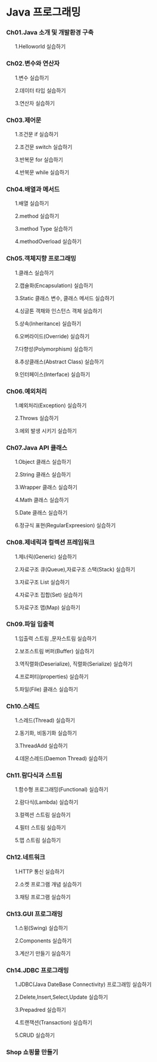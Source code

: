 # Java 프로그래밍

<h3>Ch01.Java 소개 및 개발환경 구축</h3>


<ol>1.Helloworld 실습하기</ol>

<h3>Ch02.변수와 연산자</h3>
<ol >1.변수 실습하기</ol>
<ol>2.데이터 타입 실습하기</ol>
<ol>3.연산자 실습하기</ol>


<h3>Ch03.제어문</h3>
<ol>1.조건문 if 실습하기</ol>
<ol>2.조건문 switch 실습하기</ol>
<ol>3.반복문 for 실습하기</ol>
<ol>4.반복문 while 실습하기</ol>

<h3>Ch04.배열과 메서드</h3>
<ol>1.배열 실습하기</ol>
<ol>2.method 실습하기</ol>
<ol>3.method Type 실습하기</ol>
<ol>4.methodOverload 실습하기</ol>

<h3>Ch05.객체지향 프로그래밍</h3>
<ol>1.클래스 실습하기</ol>
<ol>2.캡슐화(Encapsulation) 실습하기</ol>
<ol>3.Static 클래스 변수, 클래스 메서드 실습하기</ol>
<ol>4.싱글톤 객채와 인스턴스 객체 실습하기</ol>
<ol>5.상속(Inheritance) 실습하기</ol>
<ol>6.오버라이드(Override) 실습하기</ol>
<ol>7.다향성(Polymorphism) 실습하기</ol>
<ol>8.추상클래스(Abstract Class) 실습하기</ol>
<ol>9.인터페이스(Interface) 실습하기</ol>

<h3>Ch06.예외처리</h3>
<ol>1.예외처리(Exception) 실습하기</ol>
<ol>2.Throws 실습하기</ol>
<ol>3.에외 발생 시키기 실습하기</ol>

<h3>Ch07.Java API 클래스</h3>
<ol>1.Object 클래스 실습하기</ol>
<ol>2.String 클래스 실습하기</ol>
<ol>3.Wrapper 클래스 실습하기</ol>
<ol>4.Math 클래스 실습하기</ol>
<ol>5.Date 클래스 실습하기</ol>
<ol>6.정규식 표현(RegularExpreesion) 실습하기</ol>

<h3>Ch08.제네릭과 컬렉션 프레임워크</h3>
<ol>1.제너릭(Generic) 실습하기</ol>
<ol>2.자료구조 큐(Queue),자료구조 스택(Stack) 실습하기</ol>
<ol>3.자료구조 List 실습하기</ol>
<ol>4.자료구조 집합(Set) 실습하기</ol>
<ol>5.자료구조 맵(Map) 실습하기</ol>

<h3>Ch09.파일 입출력</h3>
<ol>1.입출력 스트림 ,문자스트림 실습하기</ol>
<ol>2.보조스트림 버퍼(Buffer) 실습하기</ol>
<ol>3.역직렬화(Deserialize), 직렬화(Serialize) 실습하기</ol>
<ol>4.프로퍼티(properties) 실습하기</ol>
<ol>5.파일(File) 클래스 실습하기</ol>

<h3>Ch10.스레드</h3>
<ol>1.스레드(Thread) 실습하기</ol>
<ol>2.동기화, 비동기화 실습하기</ol>
<ol>3.ThreadAdd 실습하기</ol>
<ol>4.데몬스레드(Daemon Thread) 실습하기</ol>

<h3>Ch11.람다식과 스트림</h3>
<ol>1.함수형 프로그래밍(Functional) 실습하기</ol>
<ol>2.람다식(Lambda) 실습하기</ol>
<ol>3.컬렉션 스트림 실습하기</ol>
<ol>4.필터 스트림 실습하기</ol>
<ol>5.맵 스트림 실습하기</ol>

<h3>Ch12.네트워크</h3>
<ol>1.HTTP 통신 실습하기</ol>
<ol>2.소켓 프로그램 개념 실습하기</ol>
<ol>3.채팅 프로그램 실습하기</ol>

<h3>Ch13.GUI 프로그래밍</h3>
<ol>1.스윙(Swing) 실습하기</ol>
<ol>2.Components 실습하기</ol>
<ol>3.계산기 만들기 실습하기</ol>

<h3>Ch14.JDBC 프로그래밍</h3>
<ol>1.JDBC(Java DateBase Connectivity) 프로그래밍 실습하기</ol>
<ol>2.Delete,Insert,Select,Update 실습하기</ol>
<ol>3.Prepadred 실습하기</ol>
<ol>4.트랜잭션(Transaction) 실습하기</ol>
<ol>5.CRUD 실습하기</ol>

<h3>Shop 쇼핑몰 만들기</h3>

